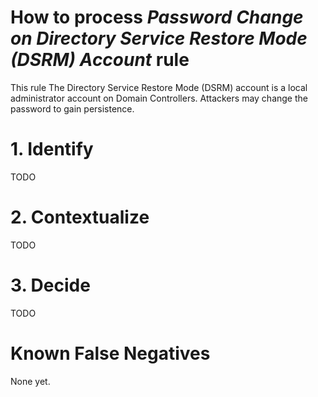 # How to process *Password Change on Directory Service Restore Mode (DSRM) Account* rule
This rule The Directory Service Restore Mode (DSRM) account is a local administrator account on Domain Controllers. Attackers may change the password to gain persistence.

# 1. Identify
TODO

# 2. Contextualize
TODO

# 3. Decide
TODO

# Known False Negatives
None yet.
